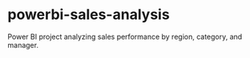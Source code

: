 # powerbi-sales-analysis
 Power BI project analyzing sales performance by region, category, and manager.
